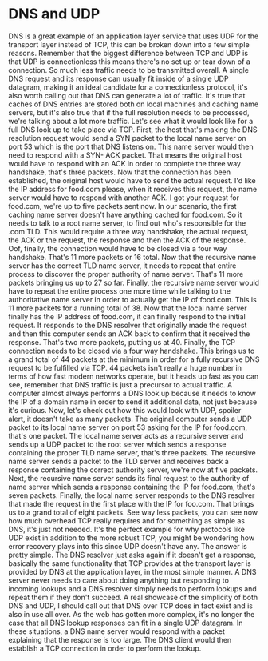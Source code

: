 # DNS and UDP

DNS is a great example of an application layer service that uses UDP for the transport layer instead of TCP, this can be broken down into a few simple reasons. Remember that the biggest difference between TCP and UDP is that UDP is connectionless this means there's no set up or tear down of a connection. So much less traffic needs to be transmitted overall. A single DNS request and its response can usually fit inside of a single UDP datagram, making it an ideal candidate for a connectionless protocol, it's also worth calling out that DNS can generate a lot of traffic. It's true that caches of DNS entries are stored both on local machines and caching name servers, but it's also true that if the full resolution needs to be processed, we're talking about a lot more traffic. Let's see what it would look like for a full DNS look up to take place via TCP. First, the host that's making the DNS resolution request would send a SYN packet to the local name server on port 53 which is the port that DNS listens on. This name server would then need to respond with a SYN- ACK packet. That means the original host would have to respond with an ACK in order to complete the three way handshake, that's three packets. Now that the connection has been established, the original host would have to send the actual request. I'd like the IP address for food.com please, when it receives this request, the name server would have to respond with another ACK. I got your request for food.com, we're up to five packets sent now. In our scenario, the first caching name server doesn't have anything cached for food.com. So it needs to talk to a root name server, to find out who's responsible for the .com TLD. This would require a three way handshake, the actual request, the ACK or the request, the response and then the ACK of the response. Oof, finally, the connection would have to be closed via a four way handshake. That's 11 more packets or 16 total. Now that the recursive name server has the correct TLD name server, it needs to repeat that entire process to discover the proper authority of name server. That's 11 more packets bringing us up to 27 so far. Finally, the recursive name server would have to repeat the entire process one more time while talking to the authoritative name server in order to actually get the IP of food.com. This is 11 more packets for a running total of 38. Now that the local name server finally has the IP address of food.com, it can finally respond to the initial request. It responds to the DNS resolver that originally made the request and then this computer sends an ACK back to confirm that it received the response. That's two more packets, putting us at 40. Finally, the TCP connection needs to be closed via a four way handshake. This brings us to a grand total of 44 packets at the minimum in order for a fully recursive DNS request to be fulfilled via TCP. 44 packets isn't really a huge number in terms of how fast modern networks operate, but it heads up fast as you can see, remember that DNS traffic is just a precursor to actual traffic. A computer almost always performs a DNS look up because it needs to know the IP of a domain name in order to send it additional data, not just because it's curious. Now, let's check out how this would look with UDP, spoiler alert, it doesn't take as many packets. The original computer sends a UDP packet to its local name server on port 53 asking for the IP for food.com, that's one packet. The local name server acts as a recursive server and sends up a UDP packet to the root server which sends a response containing the proper TLD name server, that's three packets. The recursive name server sends a packet to the TLD server and receives back a response containing the correct authority server, we're now at five packets. Next, the recursive name server sends its final request to the authority of name server which sends a response containing the IP for food.com, that's seven packets. Finally, the local name server responds to the DNS resolver that made the request in the first place with the IP for foo.com. That brings us to a grand total of eight packets. See way less packets, you can see now how much overhead TCP really requires and for something as simple as DNS, it's just not needed. It's the perfect example for why protocols like UDP exist in addition to the more robust TCP, you might be wondering how error recovery plays into this since UDP doesn't have any. The answer is pretty simple. The DNS resolver just asks again if it doesn't get a response, basically the same functionality that TCP provides at the transport layer is provided by DNS at the application layer, in the most simple manner. A DNS server never needs to care about doing anything but responding to incoming lookups and a DNS resolver simply needs to perform lookups and repeat them if they don't succeed. A real showcase of the simplicity of both DNS and UDP, I should call out that DNS over TCP does in fact exist and is also in use all over. As the web has gotten more complex, it's no longer the case that all DNS lookup responses can fit in a single UDP datagram. In these situations, a DNS name server would respond with a packet explaining that the response is too large. The DNS client would then establish a TCP connection in order to perform the lookup.
